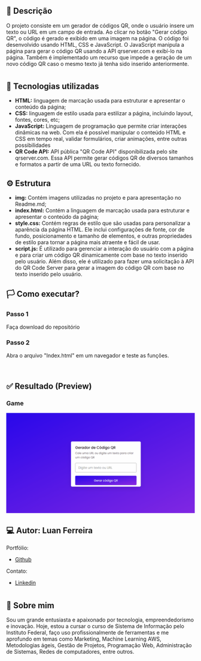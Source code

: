 ## 🧾 Descrição

O projeto consiste em um gerador de códigos QR, onde o usuário insere um texto ou URL em um campo de entrada. Ao clicar no botão "Gerar código QR", o código é gerado e exibido em uma imagem na página. O código foi desenvolvido usando HTML, CSS e JavaScript. O JavaScript manipula a página para gerar o código QR usando a API qrserver.com e exibí-lo na página. Também é implementado um recurso que impede a geração de um novo código QR caso o mesmo texto já tenha sido inserido anteriormente.

<h1>

## 🔌 Tecnologias utilizadas

- **HTML:** linguagem de marcação usada para estruturar e apresentar o conteúdo da página;
- **CSS:** linguagem de estilo usada para estilizar a página, incluindo layout, fontes, cores, etc;
- **JavaScript:** Linguagem de programação que permite criar interações dinâmicas na web. Com ela é possível manipular o conteúdo HTML e CSS em tempo real, validar formulários, criar animações, entre outras possibilidades
- **QR Code API:** API pública "QR Code API" disponibilizada pelo site qrserver.com. Essa API permite gerar códigos QR de diversos tamanhos e formatos a partir de uma URL ou texto fornecido.

## ⚙️ Estrutura

- **img:** Contém imagens utilizadas no projeto e para apresentação no Readme.md;
- **index.html:** Contém a linguagem de marcação usada para estruturar e apresentar o conteúdo da página;
- **style.css:** Contém regras de estilo que são usadas para personalizar a aparência da página HTML. Ele inclui configurações de fonte, cor de fundo, posicionamento e tamanho de elementos, e outras propriedades de estilo para tornar a página mais atraente e fácil de usar.
- **script.js:** É utilizado para gerenciar a interação do usuário com a página e para criar um código QR dinamicamente com base no texto inserido pelo usuário. Além disso, ele é utilizado para fazer uma solicitação à API do QR Code Server para gerar a imagem do código QR com base no texto inserido pelo usuário. 

## 🏳️ Como executar?

### **Passo 1**
Faça download do repositório

### **Passo 2**
Abra o arquivo "Index.html" em um navegador e teste as funções.

<br>

## ✅ Resultado (Preview)

### **Game**
<img src="img/gerar.gif">

<br>

## 💻 Autor: Luan Ferreira

Portfólio:
- [Github](https://github.com/fluanbrito)

Contato:
- [Linkedin](https://www.linkedin.com/in/luanferreirab/)

<h1>

## 🚀 Sobre mim
Sou um grande entusiasta e apaixonado por tecnologia, empreendedorismo e inovação. Hoje, estou a cursar o curso de Sistema de Informação pelo Instituto Federal, faço uso profissionalmente de ferramentas e me aprofundo em temas como Marketing, Machine Learning AWS, Metodologias ágeis, Gestão de Projetos, Programação Web, Administração de Sistemas, Redes de computadores, entre outros.